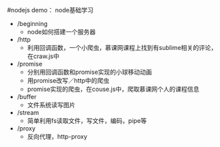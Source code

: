 #nodejs demo： node基础学习
- /beginning
	- node如何搭建一个服务器
- /http
	- 利用回调函数，一个小爬虫，慕课网课程上找到有sublime相关的评论，在craw.js中
- /promise
	- 分别用回调函数和promise实现的小球移动动画
	- 用promise改写／http中的爬虫
	- promise实现的爬虫，在couse.js中，爬取慕课网个人的课程信息
- /buffer
	- 文件系统读写图片
- /stream
	- 简单利用fs读取文件，写文件，编码，pipe等
- /proxy
	- 反向代理，http-proxy

